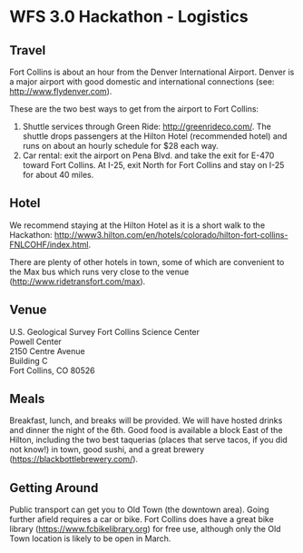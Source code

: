 # WFS 3.0 Hackathon - Logistics

## Travel

Fort Collins is about an hour from the Denver International Airport. Denver is a major airport with good domestic and international connections (see: http://www.flydenver.com).

These are the two best ways to get from the airport to Fort Collins:

1. Shuttle services through Green Ride: http://greenrideco.com/. The shuttle drops passengers at the Hilton Hotel (recommended hotel) and runs on about an hourly schedule for $28 each way.
2. Car rental: exit the airport on Pena Blvd. and take the exit for E-470 toward Fort Collins. At I-25, exit North for Fort Collins and stay on I-25 for about 40 miles.

## Hotel 

We recommend staying at the Hilton Hotel as it is a short walk to the Hackathon: http://www3.hilton.com/en/hotels/colorado/hilton-fort-collins-FNLCOHF/index.html.

There are plenty of other hotels in town, some of which are convenient to the Max bus which runs very close to the venue (http://www.ridetransfort.com/max).

## Venue

U.S. Geological Survey Fort Collins Science Center  
Powell Center  
2150 Centre Avenue  
Building C  
Fort Collins, CO 80526

## Meals

Breakfast, lunch, and breaks will be provided. We will have hosted drinks and dinner the night of the 6th. Good food is available a block East of the Hilton, including the two best taquerias (places that serve tacos, if you did not know!) in town, good sushi, and a great brewery (https://blackbottlebrewery.com/).

## Getting Around

Public transport can get you to Old Town (the downtown area). Going further afield requires a car or bike. Fort Collins does have a great bike library (https://www.fcbikelibrary.org) for free use, although only the Old Town location is likely to be open in March.
